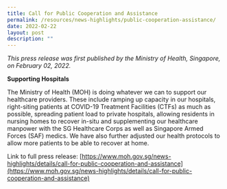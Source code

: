 ```yaml
---
title: Call for Public Cooperation and Assistance
permalink: /resources/news-highlights/public-cooperation-assistance/
date: 2022-02-22
layout: post
description: ""
---
```

*This press release was first published by the Ministry of Health, Singapore, on February 02, 2022.*

**Supporting Hospitals**

The Ministry of Health (MOH) is doing whatever we can to support our healthcare providers. These include ramping up capacity in our hospitals, right-siting patients at COVID-19 Treatment Facilities (CTFs) as much as possible, spreading patient load to private hospitals, allowing residents in nursing homes to recover in-situ and supplementing our healthcare manpower with the SG Healthcare Corps as well as Singapore Armed Forces (SAF) medics. We have also further adjusted our health protocols to allow more patients to be able to recover at home.

Link to full press release: [https://www.moh.gov.sg/news-highlights/details/call-for-public-cooperation-and-assistance](https://www.moh.gov.sg/news-highlights/details/call-for-public-cooperation-and-assistance)